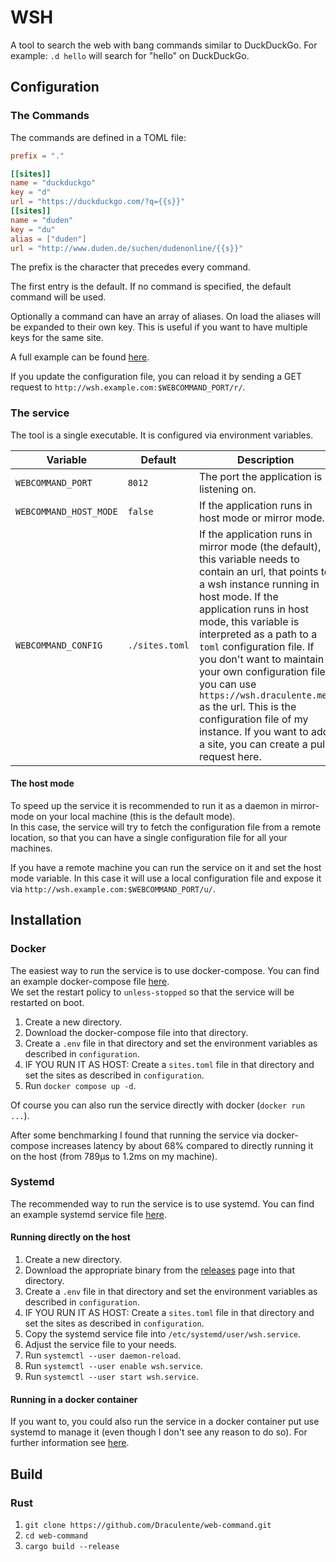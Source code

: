 # WSH

A tool to search the web with bang commands similar to DuckDuckGo. For example: `.d hello` will search for "hello" on DuckDuckGo.

## Configuration

### The Commands

The commands are defined in a TOML file:

```toml
prefix = "."

[[sites]]
name = "duckduckgo"
key = "d"
url = "https://duckduckgo.com/?q={{s}}"
[[sites]]
name = "duden"
key = "du"
alias = ["duden"]
url = "http://www.duden.de/suchen/dudenonline/{{s}}"
```

The prefix is the character that precedes every command.

The first entry is the default. If no command is specified, the default command will be used.

Optionally a command can have an array of aliases. On load the aliases will be expanded to their own key. This is useful if you want to have multiple keys for the same site.

A full example can be found [here](https://github.com/Draculente/web-command/blob/master/example.sites.toml).

If you update the configuration file, you can reload it by sending a GET request to `http://wsh.example.com:$WEBCOMMAND_PORT/r/`.

### The service

The tool is a single executable. It is configured via environment variables.

| Variable | Default | Description |
|---|---|---|
| `WEBCOMMAND_PORT` | `8012` | The port the application is listening on. |
| `WEBCOMMAND_HOST_MODE` | `false` | If the application runs in host mode or mirror mode. |
| `WEBCOMMAND_CONFIG`  | `./sites.toml` | If the application runs in mirror mode (the default), this variable needs to contain an url, that points to a wsh instance running in host mode. If the application runs in host mode, this variable is interpreted as a path to a `toml` configuration file. If you don't want to maintain your own configuration file, you can use `https://wsh.draculente.me/` as the url. This is the configuration file of my instance. If you want to add a site, you can create a pull request here. |

#### The host mode

To speed up the service it is recommended to run it as a daemon in mirror-mode on your local machine (this is the default mode).  
In this case, the service will try to fetch the configuration file from a remote location, so that you can have a single configuration file for all your machines.  

If you have a remote machine you can run the service on it and set the host mode variable. In this case it will use a local configuration file and expose it via `http://wsh.example.com:$WEBCOMMAND_PORT/u/`.

## Installation

### Docker

The easiest way to run the service is to use docker-compose. You can find an example docker-compose file [here](./docker-compose.yml).  
We set the restart policy to `unless-stopped` so that the service will be restarted on boot.  

1. Create a new directory.
1. Download the docker-compose file into that directory.
1. Create a `.env` file in that directory and set the environment variables as described in `configuration`.
1. IF YOU RUN IT AS HOST: Create a `sites.toml` file in that directory and set the sites as described in `configuration`.
1. Run `docker compose up -d`.

Of course you can also run the service directly with docker (`docker run ...`).

After some benchmarking I found that running the service via docker-compose increases latency by about 68% compared to directly running it on the host (from 789µs to 1.2ms on my machine).

### Systemd

The recommended way to run the service is to use systemd. You can find an example systemd service file [here](./wsh.service).

#### Running directly on the host

1. Create a new directory.
2. Download the appropriate binary from the [releases](https://github.com/Draculente/web-command/releases/latest) page into that directory.
3. Create a `.env` file in that directory and set the environment variables as described in `configuration`.
4. IF YOU RUN IT AS HOST: Create a `sites.toml` file in that directory and set the sites as described in `configuration`.
5. Copy the systemd service file into `/etc/systemd/user/wsh.service`.
6. Adjust the service file to your needs.
7. Run `systemctl --user daemon-reload`.
8. Run `systemctl --user enable wsh.service`.
9. Run `systemctl --user start wsh.service`. 


#### Running in a docker container

If you want to, you could also run the service in a docker container put use systemd to manage it (even though I don't see any reason to do so). For further information see [here](https://www.jetbrains.com/help/youtrack/server/run-docker-container-as-service.html).

## Build

### Rust

1. `git clone https://github.com/Draculente/web-command.git`
2. `cd web-command`
3. `cargo build --release`
